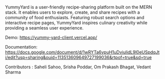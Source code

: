 YummyYard is a user-friendly recipe-sharing platform built on the MERN stack. It enables users to explore, create, and share recipes with a community of food enthusiasts. Featuring robust search options and interactive recipe pages, YummyYard inspires culinary creativity while providing a seamless user experience.

Demo: https://yummy-yard-client.vercel.app/

Documentation: https://docs.google.com/document/d/1wRYTa6vpuH1uDviulidL9l0eUSpdqJti/edit?usp=sharing&ouid=113513609649727199036&rtpof=true&sd=true 

Contributors : Saheli Sahoo, Srisha Poddar, Om Prakash Bhagat, Vedant Sharma


